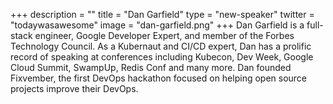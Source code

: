 +++
description = ""
title = "Dan Garfield"
type = "new-speaker"
twitter = "todaywasawesome"
image = "dan-garfield.png"
+++
Dan Garfield is a full-stack engineer, Google Developer Expert, and member of the Forbes Technology Council. As a Kubernaut and CI/CD expert, Dan has a prolific record of speaking at conferences including Kubecon, Dev Week, Google Cloud Summit, SwampUp, Redis Conf and many more. Dan founded Fixvember, the first DevOps hackathon focused on helping open source projects improve their DevOps.